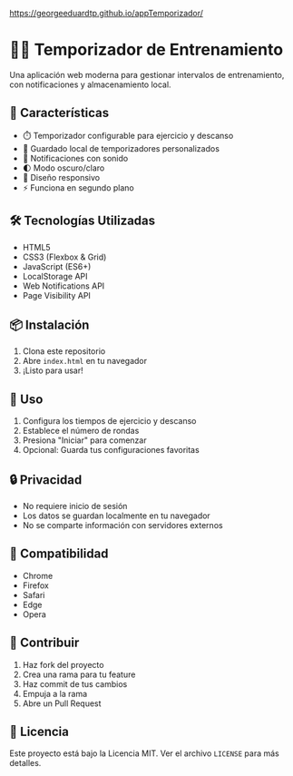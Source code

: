 https://georgeeduardtp.github.io/appTemporizador/

# 🏋️‍♂️ Temporizador de Entrenamiento

Una aplicación web moderna para gestionar intervalos de entrenamiento, con notificaciones y almacenamiento local.

## 🚀 Características

- ⏱️ Temporizador configurable para ejercicio y descanso
- 💾 Guardado local de temporizadores personalizados
- 🔔 Notificaciones con sonido
- 🌓 Modo oscuro/claro
- 📱 Diseño responsivo
- ⚡ Funciona en segundo plano

## 🛠️ Tecnologías Utilizadas

- HTML5
- CSS3 (Flexbox & Grid)
- JavaScript (ES6+)
- LocalStorage API
- Web Notifications API
- Page Visibility API

## 📦 Instalación

1. Clona este repositorio
2. Abre `index.html` en tu navegador
3. ¡Listo para usar!

## 🎯 Uso

1. Configura los tiempos de ejercicio y descanso
2. Establece el número de rondas
3. Presiona "Iniciar" para comenzar
4. Opcional: Guarda tus configuraciones favoritas

## 🔒 Privacidad

- No requiere inicio de sesión
- Los datos se guardan localmente en tu navegador
- No se comparte información con servidores externos

## 📱 Compatibilidad

- Chrome
- Firefox
- Safari
- Edge
- Opera

## 🤝 Contribuir

1. Haz fork del proyecto
2. Crea una rama para tu feature
3. Haz commit de tus cambios
4. Empuja a la rama
5. Abre un Pull Request

## 📄 Licencia

Este proyecto está bajo la Licencia MIT. Ver el archivo `LICENSE` para más detalles. 
